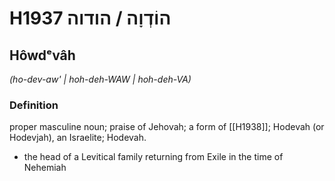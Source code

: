 # H1937 הוֹדְוָה / הודוה

## Hôwdᵉvâh

_(ho-dev-aw' | hoh-deh-WAW | hoh-deh-VA)_

### Definition

proper masculine noun; praise of Jehovah; a form of [[H1938]]; Hodevah (or Hodevjah), an Israelite; Hodevah.

- the head of a Levitical family returning from Exile in the time of Nehemiah

